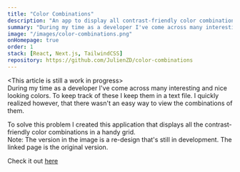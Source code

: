 ```yaml
---
title: "Color Combinations"
description: "An app to display all contrast-friendly color combinations of the given colors."
summary: "During my time as a developer I've come across many interesting and nice looking colors. To keep track of these I keep them in a text file. I quickly realized however, that there wasn't an easy way to view the combinations of them. To solve this problem I created this application that displays all the contrast-friendly color combinations in a handy grid."
image: "/images/color-combinations.png"
onHomepage: true
order: 1
stack: [React, Next.js, TailwindCSS]
repository: https://github.com/JulienZD/color-combinations
---
```


\<This article is still a work in progress>  
During my time as a developer I've come across many interesting and nice looking colors. To keep track of these I keep them in a text file. I quickly realized however, that there wasn't an easy way to view the combinations of them.  

To solve this problem I created this application that displays all the contrast-friendly color combinations in a handy grid.  
Note: The version in the image is a re-design that's still in development. The linked page is the original version.   

Check it out [here](https://colors.jzd.me/)
